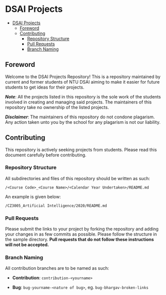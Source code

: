 # DSAI Projects

- [DSAI Projects](#dsai-projects)
  - [Foreword](#foreword)
  - [Contributing](#contributing)
    - [Repository Structure](#repository-structure)
    - [Pull Requests](#pull-requests)
    - [Branch Naming](#branch-naming)

## Foreword

Welcome to the DSAI Projects Repository! This is a repository maintained by current and former students of NTU DSAI aiming to make it easier for future students to get ideas for their projects.

_**Note**_: All the projects listed in this repository is the sole work of the students involved in creating and managing said projects. The maintainers of this repository take no ownership of the listed projects.

_**Disclaimer**_: The maintainers of this repository do not condone plagarism. Any action taken unto you by the school for any plagarism is not our liability.

## Contributing

This repository is actively seeking projects from students. Please read this document carefully before contributing.

### Repository Structure

All subdirectories and files of this repository should be written as such:

```text
/<Course Code>_<Course Name>/<Calendar Year Undertaken>/README.md
```

An example is given below:

```text
/CZ3005_Artificial Intelligence/2020/README.md
```

### Pull Requests

Please submit the links to your project by forking the repository and adding your changes in as few commits as possible. Please follow the structure in the sample directory. **Pull requests that do not follow these instructions will not be accepted.**

### Branch Naming

All contribution branches are to be named as such:

- **Contribution**: `contribution-<yourname>`

- **Bug**: `bug-yourname-<nature of bug>`, eg. `bug-bhargav-broken-links`
